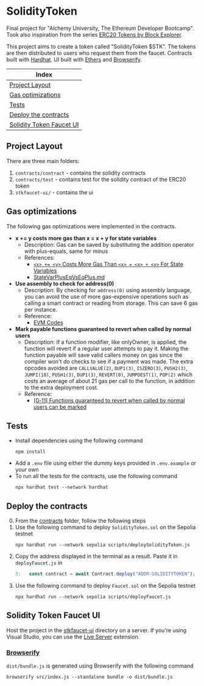 # SolidityToken

Final project for "Alchemy University, The Ethereum Developer Bootcamp". Took also inspiration from the series [ERC20 Tokens by Block Explorer](https://www.youtube.com/playlist?list=PLD_RqipW0-9ugx2qLcwhRkzOhcBwUwSa4).

This project aims to create a token called "SolidityToken $STK". The tokens are then distributed to users who request them from the faucet. Contracts built with [Hardhat](https://hardhat.org/). UI built with [Ethers](https://docs.ethers.org/) and [Browserify](https://browserify.org/).

| Index |
| ---   |
| [Project Layout](#project-layout) |
| [Gas optimizations](#gas-optimizations) |
| [Tests](#tests) |
| [Deploy the contracts](#deploy-the-contracts) |
| [Solidity Token Faucet UI](#solidity-token-faucet-ui) |

## Project Layout

There are three main folders:

1. `contracts/contract` - contains the solidity contracts
2. `contracts/test` - contains test for the solidity contract of the ERC20 token
3. `stkfaucet-ui/` - contains the ui

## Gas optimizations

The following gas optimizations were implemented in the contracts.

- **x += y costs more gas than x = x + y for state variables**
  - Description: Gas can be saved by substituting the addition operator with plus-equals, same for minus
  - References:
    - [`<x> += <y>`  Costs More Gas Than `<x> = <x> + <y>` For State Variables](https://code4rena.com/reports/2022-12-caviar/#g-01-x--y-costs-more-gas-than-x--x--y-for-state-variables)
    - [StateVarPlusEqVsEqPlus.md](https://gist.github.com/IllIllI000/cbbfb267425b898e5be734d4008d4fe8)
- **Use assembly to check for address(0)**
  - Description: By checking for `address(0)` using assembly language, you can avoid the use of more gas-expensive operations such as calling a smart contract or reading from storage. This can save 6 gas per instance.
  - Reference:
    - [EVM Codes](https://www.evm.codes/)
- **Mark payable functions guaranteed to revert when called by normal users**
  - Description: If a function modifier, like onlyOwner, is applied, the function will revert if a regular user attempts to pay it. Making the function payable will save valid callers money on gas since the compiler won't do checks to see if a payment was made.
    The extra opcodes avoided are `CALLVALUE(2)`, `DUP1(3)`, `ISZERO(3)`, `PUSH2(3)`, `JUMPI(10)`, `PUSH1(3)`, `DUP1(3)`, `REVERT(0)`, `JUMPDEST(1)`, `POP(2)` which costs an average of about 21 gas per call to the function, in addition to the extra deployment cost.
  - Reference:
    - [[G‑11]  Functions guaranteed to revert when called by normal users can be marked](https://code4rena.com/reports/2022-12-backed/#g11--functions-guaranteed-to-revert-when-called-by-normal-users-can-be-marked-payable)
    

## Tests

- Install dependencies using the following command
  ```shell
  npm install
  ```
- Add a `.env` file using either the dummy keys provided in `.env.example` or your own
- To run all the tests for the contracts, use the following command
  ```shell
  npx hardhat test --network hardhat
  ```

## Deploy the contracts

0. From the [contracts](contracts/) folder, follow the following steps
1. Use the following command to deploy `SolidityToken.sol` on the Sepolia testnet
   ```shell
   npx hardhat run --network sepolia scripts/deploySolidityToken.js
   ```
2. Copy the address displayed in the terminal as a result. Paste it in `deployFaucet.js` in
   ```JavaScript
   5: 	const contract = await Contract.deploy("ADDR-SOLIDITYTOKEN");
   ```
3. Use the following command to deploy `Faucet.sol` on the Sepolia testnet
   ```shell
   npx hardhat run --network sepolia scripts/deployFaucet.js
   ```

## Solidity Token Faucet UI

Host the project in the [stkfaucet-ui](stkfaucet-ui/) directory on a server. If you're using Visual Studio, you can use the [Live Server](https://marketplace.visualstudio.com/items?itemName=ritwickdey.LiveServer) extension.

### <ins>Browserify</ins>

`dist/bundle.js` is generated using Browserify with the following command
```shell
browserify src/index.js --standalone bundle -o dist/bundle.js
```
